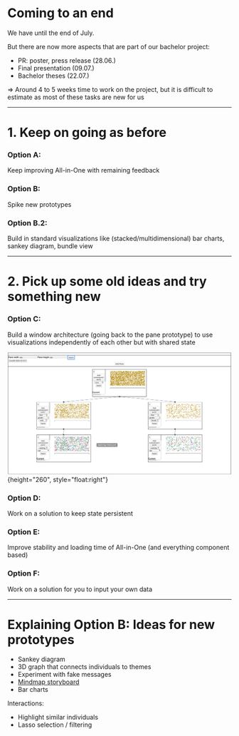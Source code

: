 <!-- markdown-config presentation=true -->
<link rel="stylesheet" type="text/css" href="./style.css"  />

<script>
import Presentation from "src/components/widgets/lively-presentation.js"
Presentation.config(this, {
    pageNumbers: true,
    logo: "https://lively-kernel.org/lively4/lively4-seminars/PX2018/media/hpi_logo.png"
})
</script>

# Coming to an end

We have until the end of July.

But there are now more aspects that are part of our bachelor project:
  - PR: poster, press release (28.06.)
  - Final presentation (09.07.)
  - Bachelor theses (22.07.)

=> Around 4 to 5 weeks time to work on the project, but it is difficult to estimate as most of these tasks are new for us

---
# 1. Keep on going as before
### Option A:

Keep improving All-in-One with remaining feedback

### Option B:

Spike new prototypes

### Option B.2:

Build in standard visualizations like (stacked/multidimensional) bar charts, sankey diagram, bundle view

---
# 2. Pick up some old ideas and try something new
### Option C:

Build a window architecture (going back to the pane prototype) to use visualizations independently of each other but with shared state

![](./pictures/pane-prototype.jpeg){height="260", style="float:right"}
### Option D:

Work on a solution to keep state persistent

### Option E:

Improve stability and loading time of All-in-One (and everything component based)

### Option F:

Work on a solution for you to input your own data

---
# Explaining Option B: Ideas for new prototypes

- Sankey diagram
- 3D graph that connects individuals to themes 
- Experiment with fake messages
- [Mindmap storyboard](https://lively-kernel.org/lively4/BP2019RH1/doc/visualizations/storyboards/mindmap.md)
- Bar charts

Interactions:
- Highlight similar individuals
- Lasso selection / filtering
